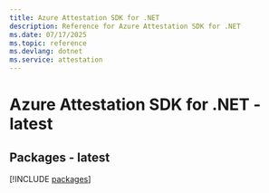 ```yaml
---
title: Azure Attestation SDK for .NET
description: Reference for Azure Attestation SDK for .NET
ms.date: 07/17/2025
ms.topic: reference
ms.devlang: dotnet
ms.service: attestation
---
```

# Azure Attestation SDK for .NET - latest
## Packages - latest
[!INCLUDE [packages](attestation-index.md)]